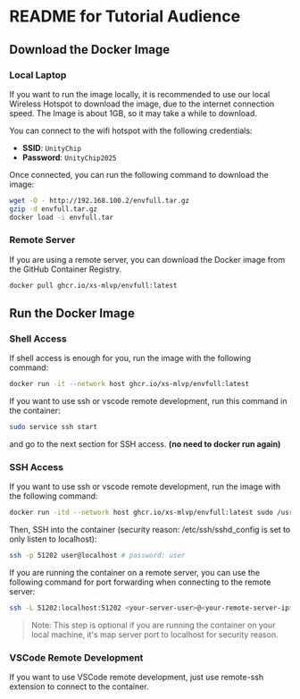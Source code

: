 # README for Tutorial Audience

## Download the Docker Image

### Local Laptop

If you want to run the image locally, it is recommended to use our local Wireless Hotspot to download the image, due to the internet connection speed. The Image is about 1GB, so it may take a while to download.  

You can connect to the wifi hotspot with the following credentials:
- **SSID**: `UnityChip`
- **Password**: `UnityChip2025`

Once connected, you can run the following command to download the image:
```sh
wget -O - http://192.168.100.2/envfull.tar.gz
gzip -d envfull.tar.gz
docker load -i envfull.tar
```

### Remote Server

If you are using a remote server, you can download the Docker image from the GitHub Container Registry.
```sh
docker pull ghcr.io/xs-mlvp/envfull:latest
```

## Run the Docker Image

### Shell Access

If shell access is enough for you, run the image with the following command:
```sh
docker run -it --network host ghcr.io/xs-mlvp/envfull:latest 
```

If you want to use ssh or vscode remote development, run this command in the container:
```sh
sudo service ssh start
```
and go to the next section for SSH access. **(no need to docker run again)**

### SSH Access

If you want to use ssh or vscode remote development, run the image with the following command:
```sh
docker run -itd --network host ghcr.io/xs-mlvp/envfull:latest sudo /usr/sbin/sshd -D
```

Then, SSH into the container (security reason: /etc/ssh/sshd_config is set to only listen to localhost):
```sh
ssh -p 51202 user@localhost # password: user
```

If you are running the container on a remote server, you can use the following command for port forwarding when connecting to the remote server:
```sh
ssh -L 51202:localhost:51202 <your-server-user>@<your-remote-server-ip>
```
> Note: This step is optional if you are running the container on your local machine, it's map server port to localhost for security reason.

### VSCode Remote Development

If you want to use VSCode remote development, just use remote-ssh extension to connect to the container.

